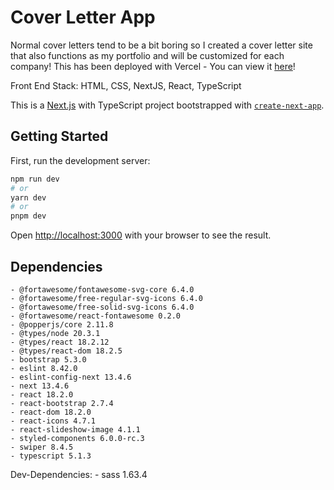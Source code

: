 # Cover Letter App

Normal cover letters tend to be a bit boring so I created a cover letter site that also functions as my portfolio and will be customized for each company! This has been deployed with Vercel - You can view it [here](https://cover-letter-app-sigma.vercel.app/)!

Front End Stack: HTML, CSS, NextJS, React, TypeScript

This is a [Next.js](https://nextjs.org/) with TypeScript project bootstrapped with [`create-next-app`](https://github.com/vercel/next.js/tree/canary/packages/create-next-app).

## Getting Started

First, run the development server:

```bash
npm run dev
# or
yarn dev
# or
pnpm dev
```

Open [http://localhost:3000](http://localhost:3000) with your browser to see the result.

## Dependencies

    - @fortawesome/fontawesome-svg-core 6.4.0
    - @fortawesome/free-regular-svg-icons 6.4.0
    - @fortawesome/free-solid-svg-icons 6.4.0
    - @fortawesome/react-fontawesome 0.2.0
    - @popperjs/core 2.11.8
    - @types/node 20.3.1
    - @types/react 18.2.12
    - @types/react-dom 18.2.5
    - bootstrap 5.3.0
    - eslint 8.42.0
    - eslint-config-next 13.4.6
    - next 13.4.6
    - react 18.2.0
    - react-bootstrap 2.7.4
    - react-dom 18.2.0
    - react-icons 4.7.1
    - react-slideshow-image 4.1.1
    - styled-components 6.0.0-rc.3
    - swiper 8.4.5
    - typescript 5.1.3
  
  Dev-Dependencies: 
    - sass 1.63.4
